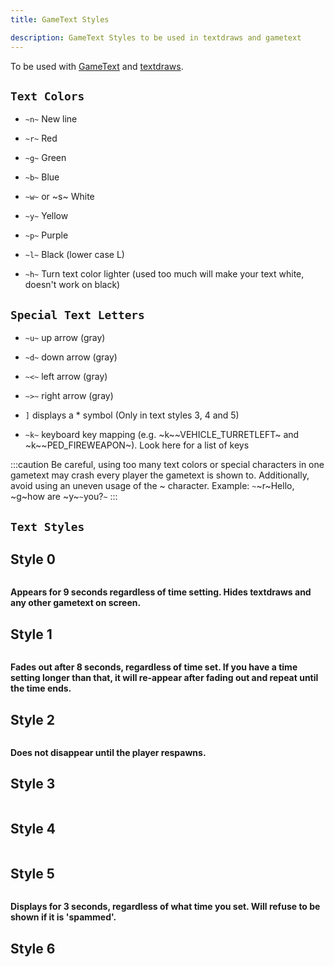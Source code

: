 ```yaml
---
title: GameText Styles

description: GameText Styles to be used in textdraws and gametext
---
```


To be used with [GameText](https://wiki.open.mp/docs/scripting/functions/GameTextForPlayer) and [textdraws](https://wiki.open.mp/docs/scripting/functions/TextDrawCreate).

## `Text Colors`
* `~n~` New line

* `~r~` Red

* `~g~` Green

* `~b~` Blue

* `~w~` or ~s~ White

* `~y~` Yellow

* `~p~` Purple

* `~l~` Black (lower case L)

* `~h~` Turn text color lighter (used too much will make your text white, doesn't work on black)

## `Special Text Letters`
* `~u~` up arrow (gray)

* `~d~` down arrow (gray)

* `~<~` left arrow (gray)

* `~>~` right arrow (gray)

* `]` displays a * symbol (Only in text styles 3, 4 and 5)

* `~k~` keyboard key mapping (e.g. ~k~~VEHICLE_TURRETLEFT~ and ~k~~PED_FIREWEAPON~). Look here for a list of keys

:::caution
Be careful, using too many text colors or special characters in one gametext may crash every player the gametext is shown to. Additionally, avoid using an uneven usage of the ~ character.
Example: `~`~r~Hello, ~g~how are ~y~`~`you?`~`
:::

## `Text Styles`

**Style 0**
----------
![![](/web/20190415201801im_/https://wiki.sa-mp.com/wroot/images2/thumb/0/00/Game-text-type0.jpg/120px-Game-text-type0.jpg)](https://web.archive.org/web/20190415201801im_/https://wiki.sa-mp.com/wroot/images2/thumb/0/00/Game-text-type0.jpg/120px-Game-text-type0.jpg)

**Appears for 9 seconds regardless of time setting. Hides textdraws and any other gametext on screen.**

**Style 1** 
-----------
![![](/web/20190415201801im_/https://wiki.sa-mp.com/wroot/images2/thumb/e/ef/Game-text-type1.jpg/120px-Game-text-type1.jpg)](https://web.archive.org/web/20190415201801im_/https://wiki.sa-mp.com/wroot/images2/thumb/e/ef/Game-text-type1.jpg/120px-Game-text-type1.jpg)

**Fades out after 8 seconds, regardless of time set. If you have a time setting longer than that, it will re-appear after fading out and repeat until the time ends.**

**Style 2**  
-----------
![![](/web/20190415201801im_/https://wiki.sa-mp.com/wroot/images2/thumb/4/47/Game-text-type2.jpg/120px-Game-text-type2.jpg)](https://web.archive.org/web/20190415201801im_/https://wiki.sa-mp.com/wroot/images2/thumb/4/47/Game-text-type2.jpg/120px-Game-text-type2.jpg)

**Does not disappear until the player respawns.**

**Style 3**
-----------
![![](/web/20190415201801im_/https://wiki.sa-mp.com/wroot/images2/thumb/1/13/Game-text-type3.jpg/120px-Game-text-type3.jpg)](https://web.archive.org/web/20190415201801im_/https://wiki.sa-mp.com/wroot/images2/thumb/1/13/Game-text-type3.jpg/120px-Game-text-type3.jpg)

**Style 4**
-----------
![![](/web/20190415201801im_/https://wiki.sa-mp.com/wroot/images2/thumb/1/1b/Game-text-type4.jpg/120px-Game-text-type4.jpg)](https://web.archive.org/web/20190415201801im_/https://wiki.sa-mp.com/wroot/images2/thumb/1/1b/Game-text-type4.jpg/120px-Game-text-type4.jpg)

**Style 5**
-----------
![![](/web/20190415201801im_/https://wiki.sa-mp.com/wroot/images2/thumb/1/14/Game-text-type5.jpg/120px-Game-text-type5.jpg)](https://web.archive.org/web/20190415201801im_/https://wiki.sa-mp.com/wroot/images2/thumb/1/14/Game-text-type5.jpg/120px-Game-text-type5.jpg)
  
**Displays for 3 seconds, regardless of what time you set. Will refuse to be shown if it is 'spammed'.**

**Style 6**
-----------
![![](/web/20190415201801im_/https://wiki.sa-mp.com/wroot/images2/thumb/4/4c/Game-text-type6.jpg/120px-Game-text-type6.jpg)](https://web.archive.org/web/20190415201801im_/https://wiki.sa-mp.com/wroot/images2/thumb/4/4c/Game-text-type6.jpg/120px-Game-text-type6.jpg)